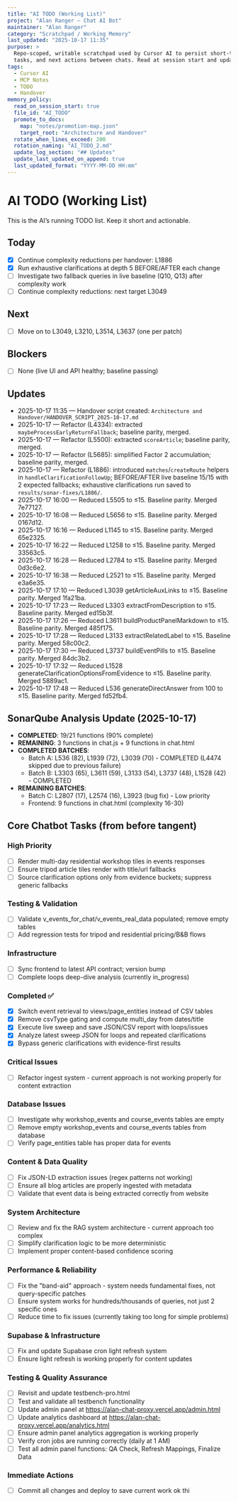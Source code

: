 ```yaml
---
title: "AI TODO (Working List)"
project: "Alan Ranger – Chat AI Bot"
maintainer: "Alan Ranger"
category: "Scratchpad / Working Memory"
last_updated: "2025-10-17 11:35"
purpose: >
  Repo-scoped, writable scratchpad used by Cursor AI to persist short-term memory,
  tasks, and next actions between chats. Read at session start and update after each change.
tags:
  - Cursor AI
  - MCP Notes
  - TODO
  - Handover
memory_policy:
  read_on_session_start: true
  file_id: "AI_TODO"
  promote_to_docs:
    map: "notes/promotion-map.json"
    target_root: "Architecture and Handover"
  rotate_when_lines_exceed: 200
  rotation_naming: "AI_TODO_2.md"
  update_log_section: "## Updates"
  update_last_updated_on_append: true
  last_updated_format: "YYYY-MM-DD HH:mm"
---
```


# AI TODO (Working List)

This is the AI’s running TODO list. Keep it short and actionable.

## Today
- [x] Continue complexity reductions per handover: L1886
- [x] Run exhaustive clarifications at depth 5 BEFORE/AFTER each change
- [ ] Investigate two fallback queries in live baseline (Q10, Q13) after complexity work
- [ ] Continue complexity reductions: next target L3049

## Next
- [ ] Move on to L3049, L3210, L3514, L3637 (one per patch)

## Blockers
- [ ] None (live UI and API healthy; baseline passing)

## Updates
- 2025-10-17 11:35 — Handover script created: `Architecture and Handover/HANDOVER_SCRIPT_2025-10-17.md`
- 2025-10-17 — Refactor (L4334): extracted `maybeProcessEarlyReturnFallback`; baseline parity, merged.
- 2025-10-17 — Refactor (L5500): extracted `scoreArticle`; baseline parity, merged.
- 2025-10-17 — Refactor (L5685): simplified Factor 2 accumulation; baseline parity, merged.
- 2025-10-17 — Refactor (L1886): introduced `matches`/`createRoute` helpers in `handleClarificationFollowUp`; BEFORE/AFTER live baseline 15/15 with 2 expected fallbacks; exhaustive clarifications run saved to `results/sonar-fixes/L1886/`.
- 2025-10-17 16:00 — Reduced L5505 to ≤15. Baseline parity. Merged 7e77127.
- 2025-10-17 16:08 — Reduced L5656 to ≤15. Baseline parity. Merged 0167d12.
- 2025-10-17 16:16 — Reduced L1145 to ≤15. Baseline parity. Merged 65e2325.
- 2025-10-17 16:22 — Reduced L1258 to ≤15. Baseline parity. Merged 33563c5.
- 2025-10-17 16:28 — Reduced L2784 to ≤15. Baseline parity. Merged 0d3c6e2.
- 2025-10-17 16:38 — Reduced L2521 to ≤15. Baseline parity. Merged e3a6e35.
- 2025-10-17 17:10 — Reduced L3039 getArticleAuxLinks to ≤15. Baseline parity. Merged 1fa21ba.
- 2025-10-17 17:23 — Reduced L3303 extractFromDescription to ≤15. Baseline parity. Merged ed15b3f.
- 2025-10-17 17:26 — Reduced L3611 buildProductPanelMarkdown to ≤15. Baseline parity. Merged 485f175.
- 2025-10-17 17:28 — Reduced L3133 extractRelatedLabel to ≤15. Baseline parity. Merged 58c00c2.
- 2025-10-17 17:30 — Reduced L3737 buildEventPills to ≤15. Baseline parity. Merged 84dc3b2.
- 2025-10-17 17:32 — Reduced L1528 generateClarificationOptionsFromEvidence to ≤15. Baseline parity. Merged 5889ac1.
- 2025-10-17 17:48 — Reduced L536 generateDirectAnswer from 100 to ≤15. Baseline parity. Merged fd52fb4.

## SonarQube Analysis Update (2025-10-17)
- **COMPLETED**: 19/21 functions (90% complete)
- **REMAINING**: 3 functions in chat.js + 9 functions in chat.html
- **COMPLETED BATCHES**:
  - Batch A: L536 (82), L1939 (72), L3039 (70) - COMPLETED (L4474 skipped due to previous failure)
  - Batch B: L3303 (65), L3611 (59), L3133 (54), L3737 (48), L1528 (42) - COMPLETED
- **REMAINING BATCHES**: 
  - Batch C: L2807 (17), L2574 (16), L3923 (bug fix) - Low priority
  - Frontend: 9 functions in chat.html (complexity 16-30)

## Core Chatbot Tasks (from before tangent)

### High Priority
- [ ] Render multi-day residential workshop tiles in events responses
- [ ] Ensure tripod article tiles render with title/url fallbacks
- [ ] Source clarification options only from evidence buckets; suppress generic fallbacks

### Testing & Validation
- [ ] Validate v_events_for_chat/v_events_real_data populated; remove empty tables
- [ ] Add regression tests for tripod and residential pricing/B&B flows

### Infrastructure
- [ ] Sync frontend to latest API contract; version bump
- [ ] Complete loops deep-dive analysis (currently in_progress)

### Completed ✅
- [x] Switch event retrieval to views/page_entities instead of CSV tables
- [x] Remove csvType gating and compute multi_day from dates/title
- [x] Execute live sweep and save JSON/CSV report with loops/issues
- [x] Analyze latest sweep JSON for loops and repeated clarifications
- [x] Bypass generic clarifications with evidence-first results

### Critical Issues
- [ ] Refactor ingest system - current approach is not working properly for content extraction

### Database Issues
- [ ] Investigate why workshop_events and course_events tables are empty
- [ ] Remove empty workshop_events and course_events tables from database
- [ ] Verify page_entities table has proper data for events

### Content & Data Quality
- [ ] Fix JSON-LD extraction issues (regex patterns not working)
- [ ] Ensure all blog articles are properly ingested with metadata
- [ ] Validate that event data is being extracted correctly from website

### System Architecture
- [ ] Review and fix the RAG system architecture - current approach too complex
- [ ] Simplify clarification logic to be more deterministic
- [ ] Implement proper content-based confidence scoring

### Performance & Reliability
- [ ] Fix the "band-aid" approach - system needs fundamental fixes, not query-specific patches
- [ ] Ensure system works for hundreds/thousands of queries, not just 2 specific ones
- [ ] Reduce time to fix issues (currently taking too long for simple problems)

### Supabase & Infrastructure
- [ ] Fix and update Supabase cron light refresh system
- [ ] Ensure light refresh is working properly for content updates

### Testing & Quality Assurance
- [ ] Revisit and update testbench-pro.html
- [ ] Test and validate all testbench functionality
- [ ] Update admin panel at https://alan-chat-proxy.vercel.app/admin.html
- [ ] Update analytics dashboard at https://alan-chat-proxy.vercel.app/analytics.html
- [ ] Ensure admin panel analytics aggregation is working properly
- [ ] Verify cron jobs are running correctly (daily at 1 AM)
- [ ] Test all admin panel functions: QA Check, Refresh Mappings, Finalize Data

### Immediate Actions
- [ ] Commit all changes and deploy to save current work
ok thi